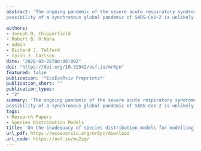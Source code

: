 ```yaml
---
abstract: 'The ongoing pandemic of the severe acute respiratory syndrome coronavirus 2 (SARS-CoV-2) is causing significant damage to public health and economic livelihoods, and is putting significant strains on healthcare services globally. This unfolding emergency has prompted the preparation and dissemination of the article “Spread of SARS-CoV-2 Coronavirus likely to be constrained by climate” by Araújo and Naimi (2020). The authors present the results of an ensemble forecast made from a suite of species distribution models (SDMs), where they attempt to predict the suitability of the climate for the spread of SARS-CoV-2 over the coming months. They argue that climate is likely to be a primary regulator for the spread of the infection and that people in warm-temperate and cold climates are more vulnerable than those in tropical and arid climates. A central finding of their study is that the
possibility of a synchronous global pandemic of SARS-CoV-2 is unlikely. Whilst we understand that the motivations behind producing such work are grounded in trying to be helpful, we demonstrate here that there are clear conceptual and methodological deficiencies with their study that render their results and conclusions invalid.'

authors:
- Joseph D. Chipperfield
- Robert B. O'Hara
- admin
- Richard J. Telford
- Colin J. Carlson
date: "2020-03-28T00:00:00Z"
doi: "https://doi.org/10.32942/osf.io/mr6pn"
featured: false
publication: '*EcoEvoRxiv Preprints*'
publication_short: ""
publication_types:
- "2"
summary: 'The ongoing pandemic of the severe acute respiratory syndrome coronavirus 2 (SARS-CoV-2) is causing significant damage to public health and economic livelihoods, and is putting significant strains on healthcare services globally. This unfolding emergency has prompted the preparation and dissemination of the article “Spread of SARS-CoV-2 Coronavirus likely to be constrained by climate” by Araújo and Naimi (2020). The authors present the results of an ensemble forecast made from a suite of species distribution models (SDMs), where they attempt to predict the suitability of the climate for the spread of SARS-CoV-2 over the coming months. They argue that climate is likely to be a primary regulator for the spread of the infection and that people in warm-temperate and cold climates are more vulnerable than those in tropical and arid climates. A central finding of their study is that the
possibility of a synchronous global pandemic of SARS-CoV-2 is unlikely. Whilst we understand that the motivations behind producing such work are grounded in trying to be helpful, we demonstrate here that there are clear conceptual and methodological deficiencies with their study that render their results and conclusions invalid.'
tags:
- Research Papers
- Species Distribution Models
title: 'On the inadequacy of species distribution models for modelling the spread of SARS-CoV-2: response to Araújo and Naimi'
url_pdf: https://ecoevorxiv.org/mr6pn/download
url_code: https://osf.io/mu2zg/
---
```


